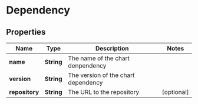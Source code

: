 
# Dependency

## Properties
Name | Type | Description | Notes
------------ | ------------- | ------------- | -------------
**name** | **String** | The name of the chart denpendency | 
**version** | **String** | The version of the chart dependency | 
**repository** | **String** | The URL to the repository |  [optional]



